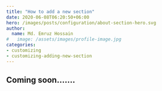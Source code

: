 ```yaml
---
title: "How to add a new section"
date: 2020-06-08T06:20:50+06:00
hero: /images/posts/configuration/about-section-hero.svg
author:
  name: Md. Emruz Hossain
#   image: /assets/images/profile-image.jpg
categories:
- customizing
- customizing-adding-new-section
---
```


## Coming soon.......